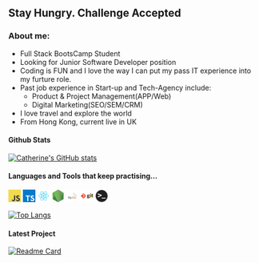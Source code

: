 ## Stay Hungry. Challenge Accepted

### About me:
- Full Stack BootsCamp Student
- Looking for Junior Software Developer position
- Coding is FUN and I love the way I can put my pass IT experience into my furture role.
- Past job experience in Start-up and Tech-Agency include: 
    -  Product & Project Management(APP/Web)
    -  Digital Marketing(SEO/SEM/CRM)
- I love travel and explore the world
- From Hong Kong, current live in UK

#### Github Stats 
[![Catherine's GitHub stats](https://github-readme-stats.vercel.app/api?username=catlirex&hide=stars,contribs&count_private=true&show_icons=true&theme=tokyonight)](https://github.com/catlirex)

#### Languages and Tools that keep practising...

<code><img height="25" src="https://raw.githubusercontent.com/github/explore/80688e429a7d4ef2fca1e82350fe8e3517d3494d/topics/javascript/javascript.png"></code>
<code><img height="25" src="https://raw.githubusercontent.com/github/explore/80688e429a7d4ef2fca1e82350fe8e3517d3494d/topics/typescript/typescript.png"></code>
<code><img height="25" src="https://raw.githubusercontent.com/github/explore/80688e429a7d4ef2fca1e82350fe8e3517d3494d/topics/react/react.png"></code>
<code><img height="25" src="https://raw.githubusercontent.com/github/explore/80688e429a7d4ef2fca1e82350fe8e3517d3494d/topics/nodejs/nodejs.png"></code>
<code><img height="25" src="https://raw.githubusercontent.com/github/explore/80688e429a7d4ef2fca1e82350fe8e3517d3494d/topics/mysql/mysql.png"></code>
<code><img height="25" src="https://raw.githubusercontent.com/github/explore/80688e429a7d4ef2fca1e82350fe8e3517d3494d/topics/git/git.png"></code>
<code><img height="25" src="https://raw.githubusercontent.com/github/explore/80688e429a7d4ef2fca1e82350fe8e3517d3494d/topics/terminal/terminal.png"></code>

[![Top Langs](https://github-readme-stats.vercel.app/api/top-langs/?username=catlirex&layout=compact&theme=tokyonight&hide_border=ture)](https://github.com/catlirex)


#### Latest Project
[![Readme Card](https://github-readme-stats.vercel.app/api/pin/?username=catlirex&repo=LondonTransportApp-TFL-React-TS-Zustand-ReactLeafet-StyledComponent&theme=highcontrast)](https://github.com/catlirex/LondonTransportApp-TFL-React-TS-Zustand-ReactLeafet-StyledComponent)
